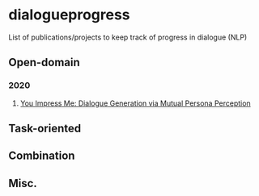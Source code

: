 # dialogueprogress
List of publications/projects to keep track of progress in dialogue (NLP) 

## Open-domain 

### 2020

1. [You Impress Me: Dialogue Generation via Mutual Persona Perception](https://arxiv.org/abs/2004.05388)

## Task-oriented

## Combination

## Misc. 
